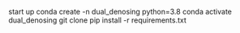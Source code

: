 start up
conda create -n dual_denosing python=3.8
conda activate dual_denosing
git clone
pip install -r requirements.txt
